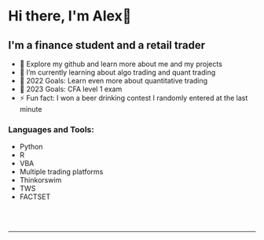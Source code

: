 # Hi there, I'm Alex👋 

 

## I'm a finance student and a retail trader

- 🔭 Explore my github and learn more about me and my projects
- 🌱 I’m currently learning about algo trading and quant trading
- 🥅 2022 Goals: Learn even more about quantitative trading
- 🥅 2023 Goals: CFA level 1 exam
- ⚡ Fun fact: I won a beer drinking contest I randomly entered at the last minute
 
 

### Languages and Tools:
- Python
- R
- VBA
- Multiple trading platforms
- Thinkorswim
- TWS
- FACTSET 

<br />
<br />

---

 
 
 
